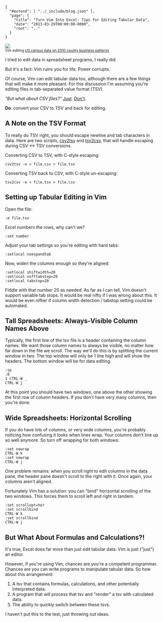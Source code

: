 
    {
      "#extend": [ "../_include/blog.json" ],
      "page": {
        "title": "Turn Vim Into Excel: Tips for Editing Tabular Data",
        "date": "2013-03-29T00:00:00-0000",
        "root": ".."
      }
    }

<div class="center image">
  <a href="/images/vim-as-spreadsheet.png"><img src="/images/vim-as-spreadsheet-thumbnail.png" /></a><br/>
  <small>Vim editing <a href="http://www.census.gov/econ/cbp/download/">US census data on 2010 county business patterns</a></small>
</div>

I tried to edit data in spreadsheet programs, I really did.

But it's a fact: Vim ruins you for life. Power corrupts.

Of course, Vim can edit tabular data too, although there are a few things that will make it more pleasant. For this discussion I'm assuming you're editing files in tab-separated value format (TSV).

*"But what about CSV files?"* [Just](http://en.wikipedia.org/wiki/Comma-separated_values#Lack_of_a_standard). [Don't](http://www.catb.org/esr/writings/taoup/html/ch05s02.html).

**Do**: convert your CSV to TSV and back for editing.


## A Note on the TSV Format ##

To really do TSV right, you should escape newline and tab characters in data. Here are two scripts, [csv2tsv](https://gist.github.com/acg/5312217) and [tsv2csv](https://gist.github.com/acg/5312238), that will handle escaping during CSV <-> TSV conversions.

Converting CSV to TSV, with C-style escaping:

    csv2tsv -e < file.csv > file.tsv

Converting TSV back to CSV, with C-style un-escaping:

    tsv2csv -e < file.tsv > file.csv


## Setting up Tabular Editing in Vim ##

Open the file:

    :e file.tsv

Excel numbers the rows, why can't we?

    :set number

Adjust your tab settings so you're editing with hard tabs:

    :setlocal noexpandtab

Now, widen the columns enough so they're aligned:

    :setlocal shiftwidth=20
    :setlocal softtabstop=20
    :setlocal tabstop=20

Fiddle with that number 20 as needed. As far as I can tell, Vim doesn't support variable tab stops. It would be real nifty if I was wrong about this. It would be even niftier if column width detection / tabstop setting could be automated.


## Tall Spreadsheets: Always-Visible Column Names Above ##

Typically, the first line of the tsv file is a header containing the column names. We want those column names to always be visible, no matter how far down in the file we scroll. The way we'll do this is by splitting the current window in two. The top window will only be 1 line high and will show the headers. The bottom window will be for data editing.

    :sp
    :0
    1 CTRL-W _
    CTRL-W j

At this point you should have two windows, one above the other showing the first row of column headers. If you don't have very many columns, then you're done.


## Wide Spreadsheets: Horizontal Scrolling ##

If you do have lots of columns, or very wide columns, you're probably noticing how confusing it looks when lines wrap. Your columns don't line up so well anymore. So turn off wrapping for both windows:

    :set nowrap
    CTRL-W k
    :set nowrap
    CTRL-W j

One problem remains: when you scroll right to edit columns in the data pane, the header pane doesn't scroll to the right with it. Once again, your columns aren't aligned.

Fortunately Vim has a solution: you can "bind" horizontal scrolling of the two windows. This forces them to scroll left and right in tandem.

    :set scrollopt=hor
    :set scrollbind
    CTRL-W k
    :set scrollbind
    CTRL-W j


## But What About Formulas and Calculations?! ##

It's true, Excel does far more than just edit tabular data. Vim is just ("just") an editor.

However, if you're using Vim, chances are you're a competent programmer. Chances are you can write programs to manipulate tabular data. So how about this arrangement:

1. A tsv that contains formulas, calculations, and other potentially interpreted data.
2. A program that will process that tsv and "render" a tsv with calculated data.
3. The ability to quickly switch between these tsvs.

I haven't put this to the test, just throwing out ideas.

